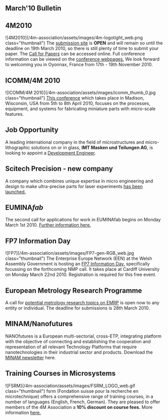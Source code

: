 ## March'10 Bulletin

<!--break-->
## 4M2010


![4M2010](/4m-association/assets/images/4m-logotight_web.png class="thumbnail")
The [submission site](/4m-association/conference/2010/Submission%20Guidelines) is **OPEN** and will remain so until the deadline on 19th March 2010, so there is still plenty of time to submit your paper. The [Call for Papers](/4m-association/content/1st-Call-Paper.md) can be accessed online. Full conference information can be viewed on the [conference webpages.](/4m-association/conference/2010.md) We look forward to welcoming you in Oyonnax, France from 17th - 19th November 2010.

## ICOMM/4M 2010

![ICOMM/4M 2010](/4m-association/assets/images/icomm_thumb_0.jpg class="thumbnail") [This conference](http://www.conferencing.uwex.edu/conferences/ICOMM10/) which takes place in Madison, Wisconsin, USA from 5th to 8th April 2010, focuses on the processes, equipment, and systems for fabricating miniature parts with micro-scale features.  
  
## Job Opportunity

A leading international company in the field of microstructures and micro-lithographic solutions on or in glass, **IMT Masken und Teilungen AG**, is looking to appoint a [Development Engineer](/4m-association/content/Job-Opportunity-Development-Enginee.md).  
  
## Scitech Precision - new company

A company which combines unique expertise in micro engineering and design to make ultra-precise parts for laser experiments [has been launched.](/4m-association/content/Scitech-Precision-Ltd.md)   
  
## EUMINA*fab*

The second call for applications for work in EUMINAfab begins on Monday March 1st 2010. [Further information here.](/4m-association/content/EUMINAfab-second-Call-Open.md)   
  
## FP7 Information Day

![FP7](/4m-association/assets/images/FP7-gen-RGB_web.jpg class="thumbnail")  The Enterprise Europe Network (EEN) at the Welsh Assembly Government is hosting an [FP7 Information Day,](/4m-association/event/FP7-NMP-Da.md) specifically focussing on the forthcoming NMP call. It takes place at Cardiff University on Monday March 22nd 2010. Registration is required for this free event.  

## European Metrology Research Programme

A call for [potential metrology research topics on EMRP](/4m-association/content/European-Metrology-Research-Programme-EMR.md) is open now to any entity or individual. The deadline for submissions is 28th March 2010.   
 
## MINAM/Nanofutures

NANOfutures is a European multi-sectorial, cross-ETP, integrating platform with the objective of connecting and establishing the cooperation and representation of all relevant Technology Platforms that require nanotechnologies in their industrial sector and products. Download the [MINAM newsletter](/4m-association/content/MINAMNanofuture.md) here.
  
## Training Courses in Microsystems

![FSRM](/4m-association/assets/images/FSRM_LOGO_web.gif class="thumbnail")
fsrm (Fondation suisse pour la recherche en microtechnique) offers a comprehensive range of training courses, in a number of languages (English, French, German). They are pleased to offer members of the 4M Association a <b>10% discount on course fees.</b> More information [here.](/4m-association/content/fsrm-training-course.md)